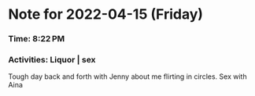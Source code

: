 # Note for 2022-04-15 (Friday)
### Time: 8:22 PM
### Activities: Liquor | sex

Tough day back and forth with Jenny about me flirting in circles.   Sex with Aina
